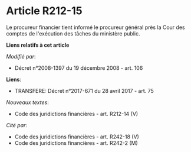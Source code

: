 # Article R212-15

Le  procureur financier tient informé le procureur général près la Cour des comptes de l'exécution des tâches du ministère
public.

**Liens relatifs à cet article**

_Modifié par_:

  - Décret n°2008-1397 du 19 décembre 2008 - art. 106

**Liens**:

  - TRANSFERE: Décret n°2017-671 du 28 avril 2017 - art. 75

_Nouveaux textes_:

  - Code des juridictions financières - art. R212-14 (V)

_Cité par_:

  - Code des juridictions financières - art. R242-18 (V)
  - Code des juridictions financières - art. R242-2 (M)
